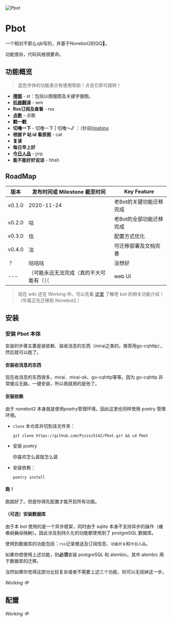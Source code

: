 ![Pbot](https://socialify.git.ci/Pzzzzz5142/Pbot/image?description=1&font=Source%20Code%20Pro&language=1&logo=https%3A%2F%2Fraw.githubusercontent.com%2FPzzzzz5142%2FPbot%2Fmaster%2FPbot%2Favatar.JPG&owner=1&pattern=Signal&stargazers=1&theme=Light)

# Pbot

一个相对不那么xjb写的，并基于Nonebot2的QQ🤖。

功能很杂，代码风格很要命。

## 功能概览

> 蓝色字体的功能表示有使用帮助！点击它即可跳转！

+ [**搜图**](https://github.com/Pzzzzz5142/Pbot/wiki/功能使用帮助#st) - st：包括以图搜图及关键字搜图。
+ [**机器翻译**](https://github.com/Pzzzzz5142/Pbot/wiki/功能使用帮助#wm) - wm
+ **Rss订阅及查看** - rss
+ [**点歌**](https://github.com/Pzzzzz5142/Pbot/wiki/功能使用帮助#点歌) - 点歌
+ **戳一戳**
+ **切噜一下** - 切噜一下 | 切噜～♪ ：（抄自[Hoshino](https://github.com/Ice-Cirno/HoshinoBot)
+ **根据 P 站 id 看原图** - cat
+ **复读**
+ **每日早上好**
+ [**今日人品**](https://github.com/Pzzzzz5142/Pbot/wiki/功能使用帮助#jrrp) - jrrp
+ **能不能好好说话** - hhsh

## RoadMap

| 版本   | 发布时间或 Milestone 截至时间            | Key Feature             |
| ------ | ---------------------------------------- | ----------------------- |
| v0.1.0 | 2020-11-24                               | 老Bot的关键功能迁移完成 |
| v0.2.0 | 咕                                       | 老Bot的全部功能迁移完成 |
| v0.3.0 | 估                                       | 配置方式优化            |
| v0.4.0 | 沽                                       | 可迁移部署及文档完善    |
| ？     | 咕咕咕                                   | 没想好                  |
| ---    | （可能永远无法完成（真的不大可能有（（（ | web UI                  |

> 现在 wiki 还在 Working 中。可以先看 [这里](https://github.com/Pzzzzz5142/xjbx-QQ-group-bot) 了解老 bot 的相关功能介绍！（毕竟正在迁移到 Nonebot2 ）

## 安装

### 安装 Pbot 本体

安装的步骤主要是装依赖、装收消息的东西（mirai之类的，推荐用go-cqhttp），然后就可以跑了。

#### 安装收消息的东西

现在收消息的东西很多，mirai、mirai-ok、go-cqhttp等等。因为 go-cqhttp 非常傻瓜无脑，一键安装，所以我就用的是他了。

#### 安装依赖

由于 nonebot2 本身就是使用poetry管理环境，因此这里也同样使用 poetry 管理环境。

+ `clone` 本仓库并切到该文件夹：

    `git clone https://github.com/Pzzzzz5142/Pbot.git && cd Pbot`

+ 安装 poetry

    你喜欢怎么装就怎么装

+ 安装依赖：

    `poetry install`
    
#### 跑！

跑就好了。但是你得先配置才能开启所有功能。

#### （可选）安装数据库

由于本 bot 使用的是一个异步框架，同时由于 sqlite 本身不支持异步的操作（~~或者说我没找到~~）。因此涉及到持久化的功能都使用到了 postgreSQL 数据库。

使用到数据库的功能包括：`rss`记录推送及订阅信息、`功能开关`和`今日人品`。

如果你想使用上述功能，则**必须**安装 postgreSQL 和 alembic。其中 alembic 用于数据库的迁移。

当然如果你觉得这部分比较复杂或者不需要上述三个功能，则可以无视掉这一步。

*Working 中*

## 配置

*Working 中*

